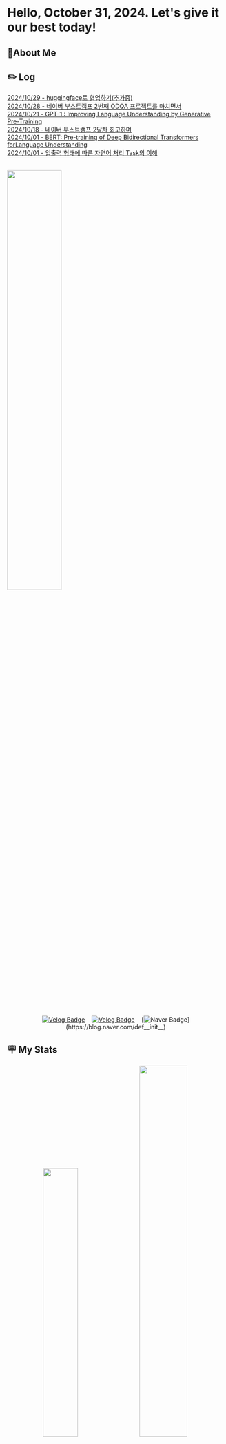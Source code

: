 # Hello, October 31, 2024. Let's give it our best today!
    
## 🚀About Me

## ✏️ Log
[2024/10/29 - huggingface로 협업하기(추가중)](https://def-init.tistory.com/entry/huggingface%EB%A1%9C-%ED%98%91%EC%97%85%ED%95%98%EA%B8%B0%EC%B6%94%EA%B0%80%EC%A4%91) <br/>
[2024/10/28 - 네이버 부스트캠프 2번째 ODQA 프로젝트를 마치면서](https://def-init.tistory.com/entry/%EB%84%A4%EC%9D%B4%EB%B2%84-%EB%B6%80%EC%8A%A4%ED%8A%B8%EC%BA%A0%ED%94%84-2%EB%B2%88%EC%A7%B8-ODQA-%ED%94%84%EB%A1%9C%EC%A0%9D%ED%8A%B8%EB%A5%BC-%EB%A7%88%EC%B9%98%EB%A9%B4%EC%84%9C) <br/>
[2024/10/21 - GPT-1 : Improving Language Understanding by Generative Pre-Training](https://def-init.tistory.com/entry/GPT-1-Improving-Language-Understanding-by-Generative-Pre-Training) <br/>
[2024/10/18 - 네이버 부스트캠프 2달차 회고하며](https://def-init.tistory.com/entry/%EB%84%A4%EC%9D%B4%EB%B2%84-%EB%B6%80%EC%8A%A4%ED%8A%B8%EC%BA%A0%ED%94%84-2%EB%8B%AC%EC%B0%A8-%ED%9A%8C%EA%B3%A0%ED%95%98%EB%A9%B0) <br/>
[2024/10/01 - BERT: Pre-training of Deep Bidirectional Transformers forLanguage Understanding](https://def-init.tistory.com/entry/BERT-Pre-training-of-Deep-Bidirectional-Transformers-forLanguage-Understanding) <br/>
[2024/10/01 - 입출력 형태에 따른 자연어 처리 Task의  이해](https://def-init.tistory.com/entry/%EC%9E%85%EC%B6%9C%EB%A0%A5-%ED%98%95%ED%83%9C%EC%97%90-%EB%94%B0%EB%A5%B8-%EC%9E%90%EC%97%B0%EC%96%B4-%EC%B2%98%EB%A6%AC-Task%EC%9D%98-%EC%9D%B4%ED%95%B4) <br/>


<br>

<img src="https://github.com/user-attachments/assets/8fa48fc4-0b28-4ea3-9f77-241896097d70" style="width: 50%;">

<div align="center">

[![Velog Badge](http://img.shields.io/badge/Tistory-F76A1C?style=flat-square&logo=Tistory&logoColor=white&link=https://def-init.tistory.com)](https://def-init.tistory.com/)
&nbsp;&nbsp;
[![Velog Badge](http://img.shields.io/badge/Velog-20C997?style=flat-square&logo=Velog&logoColor=white&link=https://velog.io/@kms39273/posts)](https://velog.io/@kms39273/posts)
&nbsp;&nbsp;
[![Naver Badge](https://img.shields.io/badge/Naver-03C75A?style=flat-square&logo=Naver&logoColor=white&link=https://blog.naver.com/def__init__)](https://blog.naver.com/def__init__)

</div>

## 🪧 My Stats

<div align="center">
    <picture>
        <img width="40%" src="http://mazassumnida.wtf/api/generate_badge?boj=kms39273">
    </picture>
    &nbsp;&nbsp;&nbsp;
    <picture>
        <img width="47%" src="https://github-readme-stats.vercel.app/api?username=luckyvickyricky&show_icons=true&theme=dark">
    </picture>
</div>



## 🎓 Education

### [네이버 부스트 캠프 AI Tech 7기](https://boostcamp.connect.or.kr/program_ai.html)
#### NLP트랙
- 2024.08. ~ 2025.02.

### [네트워크과학 연구실](https://nslab-cuk.github.io/)
#### 학부연구생
- 2023.07. ~ 2024.05.

### [가톨릭대학교](https://www.catholic.ac.kr/ko/index.do)
#### 정보통신전자공학부 1전공
#### 컴퓨터정보공학부 2전공
#### 인공지능학과 부전공

- 2019.03. ~ 2025.08.


[![Hits](https://hits.seeyoufarm.com/api/count/incr/badge.svg?url=https%3A%2F%2Fgithub.com%2Fcukminseo&count_bg=%23A9AFA5&title_bg=%23555555&icon=&icon_color=%23E7E7E7&title=hits&edge_flat=false)](https://hits.seeyoufarm.com)
